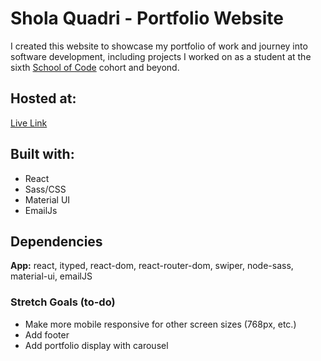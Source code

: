 # Shola Quadri - Portfolio Website

I created this website to showcase my portfolio of work and journey into software development, including projects I worked on as a student at the sixth [School of Code](https://www.schoolofcode.co.uk/) cohort and beyond.

## Hosted at:

[Live Link](https://sholaq-portfolio.netlify.app/)

## Built with:

- React
- Sass/CSS
- Material UI
- EmailJs

## Dependencies

**App:** react, ityped, react-dom, react-router-dom, swiper, node-sass, material-ui, emailJS  

### Stretch Goals (to-do)

- Make more mobile responsive for other screen sizes (768px, etc.)
- Add footer
- Add portfolio display with carousel


